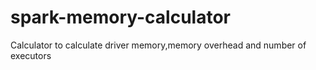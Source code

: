 # spark-memory-calculator
Calculator to calculate driver memory,memory overhead and number of executors

